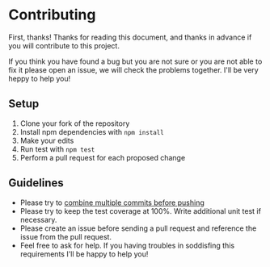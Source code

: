 # Contributing
First, thanks! Thanks for reading this document, and thanks in advance if you will contribute to this project.

If you think you have found a bug but you are not sure or you are not able to fix it please open an issue, we will check the problems together.
I'll be very heppy to help you!

## Setup
1. Clone your fork of the repository
2. Install npm dependencies with `npm install`
3. Make your edits
4. Run test with `npm test`
5. Perform a pull request for each proposed change

## Guidelines
- Please try to [combine multiple commits before pushing](http://stackoverflow.com/questions/6934752/combining-multiple-commits-before-pushing-in-git)
- Please try to keep the test coverage at 100%. Write additional unit test if necessary.
- Please create an issue before sending a pull request and reference the issue from the pull request.
- Feel free to ask for help. If you having troubles in soddisfing this requirements I'll be happy to help you!
